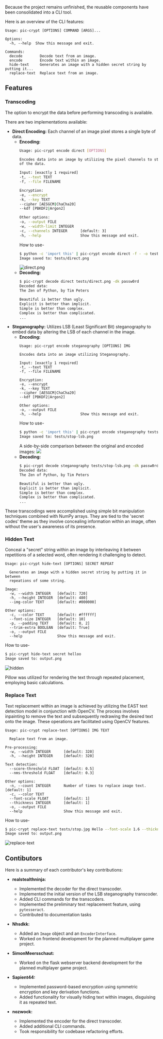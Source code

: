 Because the project remains unfinished, the reusable components have been consolidated into a CLI tool.

Here is an overview of the CLI features:
```
Usage: pic-crypt [OPTIONS] COMMAND [ARGS]...

Options:
  -h, --help  Show this message and exit.

Commands:
  decode        Decode text from an image.
  encode        Encode text within an image.
  hide-text     Generates an image with a hidden secret string by putting it...
  replace-text  Replace text from an image.
```

## Features
### Transcoding
The option to encrypt the data before performing transcoding is available.

There are two implementations available:
- **Direct Encoding:** Each channel of an image pixel stores a single byte of data.
    - **Encoding:**
        ```sh
        Usage: pic-crypt encode direct [OPTIONS]

        Encodes data into an image by utilizing the pixel channels to store each byte
        of the data.

        Input: [exactly 1 required]
        -t, --text TEXT
        -f, --file FILENAME

        Encryption:
        -e, --encrypt
        -k, --key TEXT
        --cipher [AESGCM|ChaCha20]
        --kdf [PBKDF2|Argon2]

        Other options:
        -o, --output FILE
        -w, --width-limit INTEGER
        -c, --channels INTEGER      [default: 3]
        -h, --help                  Show this message and exit.
        ```
        How to use-
        ```sh
        $ python -c 'import this' | pic-crypt encode direct -f - -o tests/direct.png -ek passw0rd
        Image saved to: tests/direct.png
        ```
        ![direct.png](https://github.com/nozwock/code-jam-the-rubber-duck-debuggers/assets/57829219/c54a5fa9-8a60-48a1-b1e6-ff60e2816bb7)
    - **Decoding:**
        ```sh
        $ pic-crypt decode direct tests/direct.png -dk passw0rd
        Decoded data:
        The Zen of Python, by Tim Peters

        Beautiful is better than ugly.
        Explicit is better than implicit.
        Simple is better than complex.
        Complex is better than complicated.
        ...
        ```
- **Steganography:** Utilizes LSB (Least Significant Bit) steganography to embed data by altering the LSB of each channel in the image.
    - **Encoding:**
        ```
        Usage: pic-crypt encode steganography [OPTIONS] IMG

        Encodes data into an image utilizing Steganography.

        Input: [exactly 1 required]
        -t, --text TEXT
        -f, --file FILENAME

        Encryption:
        -e, --encrypt
        -k, --key TEXT
        --cipher [AESGCM|ChaCha20]
        --kdf [PBKDF2|Argon2]

        Other options:
        -o, --output FILE
        -h, --help                  Show this message and exit.
        ```
        How to use-
        ```sh
        $ python -c 'import this' | pic-crypt encode steganography tests/stop.jpg -f - -o tests/stop-lsb.png -ek passw0rd
        Image saved to: tests/stop-lsb.png
        ```
        A side-by-side comparison between the original and encoded images:
        ![](https://github.com/nozwock/code-jam-the-rubber-duck-debuggers/assets/57829219/3d91414a-9a95-43c1-ad1d-f8ef8f6cbb14)
    - **Decoding:**
        ```sh
        $ pic-crypt decode steganography tests/stop-lsb.png -dk passw0rd
        Decoded data:
        The Zen of Python, by Tim Peters

        Beautiful is better than ugly.
        Explicit is better than implicit.
        Simple is better than complex.
        Complex is better than complicated.
        ...
        ```

These transcodings were accomplished using simple bit manipulation techniques combined with NumPy arrays. They are tied to the 'secret codes' theme as they involve concealing information within an image, often without the user's awareness of its presence.

### Hidden Text

Conceal a "secret" string within an image by interleaving it between repetitions of a selected word, often rendering it challenging to detect.

```
Usage: pic-crypt hide-text [OPTIONS] SECRET REPEAT

  Generates an image with a hidden secret string by putting it in between
  repeations of some string.

Image:
  -w, --width INTEGER   [default: 720]
  -h, --height INTEGER  [default: 480]
  --img-color TEXT      [default: #000000]

Other options:
  -c, --color TEXT      [default: #ffffff]
  --font-size INTEGER   [default: 10]
  -p, --padding TEXT    [default: 0, 2]
  --trim-extra BOOLEAN  [default: True]
  -o, --output FILE
  --help                Show this message and exit.
```

How to use-
```sh
$ pic-crypt hide-text secret helloo
Image saved to: output.png
```
![hidden](https://github.com/nozwock/code-jam-the-rubber-duck-debuggers/assets/57829219/b7a9d769-4d22-469a-9112-8443e156e00c)

Pillow was utilized for rendering the text through repeated placement, employing basic calculations.

### Replace Text

Text replacement within an image is achieved by utilizing the EAST text detection model in conjunction with OpenCV. The process involves inpainting to remove the text and subsequently redrawing the desired text onto the image. These operations are facilitated using OpenCV features.

```
Usage: pic-crypt replace-text [OPTIONS] IMG TEXT

  Replace text from an image.

Pre-processing:
  -w, --width INTEGER      [default: 320]
  -h, --height INTEGER     [default: 320]

Text detection:
  --score-threshold FLOAT  [default: 0.5]
  --nms-threshold FLOAT    [default: 0.3]

Other options:
  -n, --count INTEGER      Number of times to replace image text.  [default: 1]
  -c, --color TEXT
  --font-scale FLOAT       [default: 1]
  --thickness INTEGER      [default: 1]
  -o, --output FILE
  --help                   Show this message and exit.
```

How to use-
```sh
$ pic-crypt replace-text tests/stop.jpg Hello --font-scale 1.6 --thickness 2
Image saved to: output.png
```
![replace-text](https://github.com/nozwock/code-jam-the-rubber-duck-debuggers/assets/57829219/3fb4826e-38bf-455b-890a-a2c5a3234134)

## Contibutors

Here is a summary of each contributor's key contributions:
- **realstealthninja:**
    - Implemented the decoder for the direct transcoder.
    - Implemented the initial version of the LSB steganography transcoder.
    - Added CLI commands for the transcoders.
    - Implemented the preliminary text replacement feature, using `pytesseract`.
    - Contributed to documentation tasks

- **Nhsdkk:**
    - Added an `Image` object and an `EncoderInterface`.
    - Worked on frontend development for the planned multiplayer game project.

- **SimonMeersschaut:**
    - Worked on the flask webserver backend development for the planned multiplayer game project.

- **Sapient44:**
    - Implemented password-based encryption using symmetric encryption and key derivation functions.
    - Added functionality for visually hiding text within images, disguising it as repeated text.

- **nozwock:**
    - Implemented the encoder for the direct transcoder.
    - Added additional CLI commands.
    - Took responsibility for codebase refactoring efforts.
